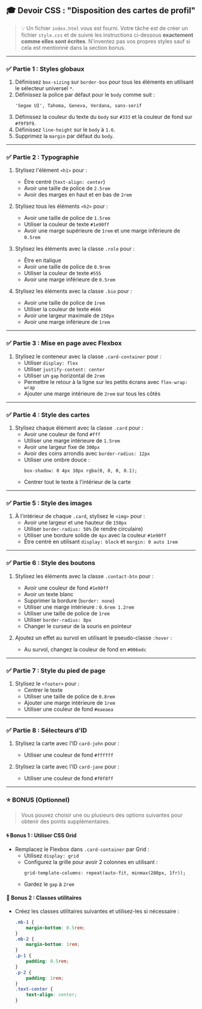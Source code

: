 ## 🎓 Devoir CSS : **"Disposition des cartes de profil"**

> 💡 Un fichier `index.html` vous est fourni. Votre tâche est de créer un fichier `style.css` et de suivre les instructions ci-dessous **exactement comme elles sont écrites**. N'inventez pas vos propres styles sauf si cela est mentionné dans la section bonus.

---

### ✅ Partie 1 : Styles globaux

1. Définissez `box-sizing` sur `border-box` pour tous les éléments en utilisant le sélecteur universel `*`.
2. Définissez la police par défaut pour le `body` comme suit :
    ```
    'Segoe UI', Tahoma, Geneva, Verdana, sans-serif
    ```
3. Définissez la couleur du texte du `body` sur `#333` et la couleur de fond sur `#f9f9f9`.
4. Définissez `line-height` sur le `body` à `1.6`.
5. Supprimez la `margin` par défaut du `body`.

---

### ✅ Partie 2 : Typographie

1. Stylisez l'élément `<h1>` pour :

    - Être centré (`text-align: center`)
    - Avoir une taille de police de `2.5rem`
    - Avoir des marges en haut et en bas de `2rem`

2. Stylisez tous les éléments `<h2>` pour :

    - Avoir une taille de police de `1.5rem`
    - Utiliser la couleur de texte `#1e90ff`
    - Avoir une marge supérieure de `1rem` et une marge inférieure de `0.5rem`

3. Stylisez les éléments avec la classe `.role` pour :

    - Être en italique
    - Avoir une taille de police de `0.9rem`
    - Utiliser la couleur de texte `#555`
    - Avoir une marge inférieure de `0.5rem`

4. Stylisez les éléments avec la classe `.bio` pour :
    - Avoir une taille de police de `1rem`
    - Utiliser la couleur de texte `#666`
    - Avoir une largeur maximale de `250px`
    - Avoir une marge inférieure de `1rem`

---

### ✅ Partie 3 : Mise en page avec Flexbox

1. Stylisez le conteneur avec la classe `.card-container` pour :
    - Utiliser `display: flex`
    - Utiliser `justify-content: center`
    - Utiliser un `gap` horizontal de `2rem`
    - Permettre le retour à la ligne sur les petits écrans avec `flex-wrap: wrap`
    - Ajouter une marge intérieure de `2rem` sur tous les côtés

---

### ✅ Partie 4 : Style des cartes

1. Stylisez chaque élément avec la classe `.card` pour :
    - Avoir une couleur de fond `#fff`
    - Utiliser une marge intérieure de `1.5rem`
    - Avoir une largeur fixe de `300px`
    - Avoir des coins arrondis avec `border-radius: 12px`
    - Utiliser une ombre douce :
        ```
        box-shadow: 0 4px 10px rgba(0, 0, 0, 0.1);
        ```
    - Centrer tout le texte à l'intérieur de la carte

---

### ✅ Partie 5 : Style des images

1. À l'intérieur de chaque `.card`, stylisez le `<img>` pour :
    - Avoir une largeur et une hauteur de `150px`
    - Utiliser `border-radius: 50%` (le rendre circulaire)
    - Utiliser une bordure solide de `4px` avec la couleur `#1e90ff`
    - Être centré en utilisant `display: block` et `margin: 0 auto 1rem`

---

### ✅ Partie 6 : Style des boutons

1. Stylisez les éléments avec la classe `.contact-btn` pour :

    - Avoir une couleur de fond `#1e90ff`
    - Avoir un texte blanc
    - Supprimer la bordure (`border: none`)
    - Utiliser une marge intérieure : `0.6rem 1.2rem`
    - Utiliser une taille de police de `1rem`
    - Utiliser `border-radius: 8px`
    - Changer le curseur de la souris en pointeur

2. Ajoutez un effet au survol en utilisant le pseudo-classe `:hover` :
    - Au survol, changez la couleur de fond en `#006edc`

---

### ✅ Partie 7 : Style du pied de page

1. Stylisez le `<footer>` pour :
    - Centrer le texte
    - Utiliser une taille de police de `0.8rem`
    - Ajouter une marge intérieure de `1rem`
    - Utiliser une couleur de fond `#eaeaea`

---

### ✅ Partie 8 : Sélecteurs d'ID

1. Stylisez la carte avec l'ID `card-john` pour :

    - Utiliser une couleur de fond `#ffffff`

2. Stylisez la carte avec l'ID `card-jane` pour :
    - Utiliser une couleur de fond `#f0f8ff`

---

### ⭐ BONUS (Optionnel)

> Vous pouvez choisir une ou plusieurs des options suivantes pour obtenir des points supplémentaires.

#### 🌀 Bonus 1 : Utiliser CSS Grid

-   Remplacez le Flexbox dans `.card-container` par Grid :
    -   Utilisez `display: grid`
    -   Configurez la grille pour avoir 2 colonnes en utilisant :
        ```
        grid-template-columns: repeat(auto-fit, minmax(280px, 1fr));
        ```
    -   Gardez le `gap` à `2rem`

#### 🧱 Bonus 2 : Classes utilitaires

-   Créez les classes utilitaires suivantes et utilisez-les si nécessaire :
    ```css
    .mb-1 {
    	margin-bottom: 0.5rem;
    }
    .mb-2 {
    	margin-bottom: 1rem;
    }
    .p-1 {
    	padding: 0.5rem;
    }
    .p-2 {
    	padding: 1rem;
    }
    .text-center {
    	text-align: center;
    }
    ```
